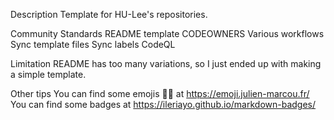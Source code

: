 Description
Template for HU-Lee's repositories.

Community Standards
README template
CODEOWNERS
Various workflows
Sync template files
Sync labels
CodeQL

Limitation
README has too many variations, so I just ended up with making a simple template.

Other tips
You can find some emojis 🚀🚀 at https://emoji.julien-marcou.fr/
You can find some badges at https://ileriayo.github.io/markdown-badges/
